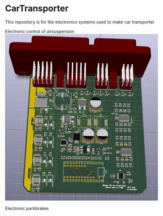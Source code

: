 # CarTransporter

This repository is for the electronics systems used to make car transporter

Electronic control of airsuspension
![pcb](https://raw.githubusercontent.com/mumme74/CarTransporter/master/electronics/airsuspension.png)

Electronic parkbrakes


